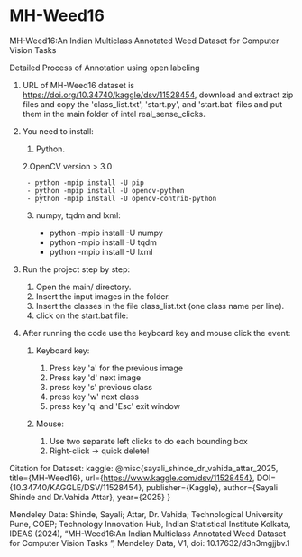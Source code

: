 # MH-Weed16
MH-Weed16:An Indian Multiclass Annotated Weed Dataset for Computer Vision Tasks


Detailed Process of Annotation using open labeling
1)  URL of MH-Weed16 dataset is  https://doi.org/10.34740/kaggle/dsv/11528454, download and extract zip files
   and copy the 'class_list.txt', 'start.py', and 'start.bat' files and put them in the main folder of intel real_sense_clicks.
2) You need to install:

	1. Python.

	2.OpenCV version > 3.0 

		- python -mpip install -U pip
		- python -mpip install -U opencv-python
		- python -mpip install -U opencv-contrib-python

	3. numpy, tqdm and lxml:

		- python -mpip install -U numpy
		- python -mpip install -U tqdm
		- python -mpip install -U lxml



3) Run the project step by step:
	
	1. Open the main/ directory.
	2. Insert the input images in the folder.
	3. Insert the classes in the file class_list.txt (one class name per line).
	4. click on the start.bat file:

4) After running the code use the keyboard key and mouse click the event:

	1. Keyboard key:
		1. Press key 'a' for the previous image
		2. Press key 'd' next image
		3. press key 's' previous class
		4. press key 'w' next  class
		5. press key 'q' and 'Esc' exit window

	2. Mouse:
		1. Use two separate left clicks to do each bounding box
		2. Right-click -> quick delete!


Citation for Dataset: kaggle: @misc{sayali_shinde_dr_vahida_attar_2025,
	title={MH-Weed16},
	url={https://www.kaggle.com/dsv/11528454},
	DOI={10.34740/KAGGLE/DSV/11528454},
	publisher={Kaggle},
	author={Sayali Shinde and Dr.Vahida Attar},
	year={2025}
}


Mendeley Data: Shinde, Sayali; Attar, Dr. Vahida; Technological University Pune, COEP; Technology Innovation Hub, Indian Statistical Institute Kolkata, IDEAS (2024), “MH-Weed16:An Indian Multiclass Annotated Weed Dataset for Computer Vision Tasks ”, Mendeley Data, V1, doi: 10.17632/d3n3mgjjbv.1


